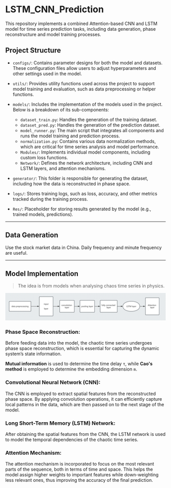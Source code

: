 
# LSTM_CNN_Prediction

This repository implements a combined Attention-based CNN and LSTM model for time series prediction tasks, including data generation, phase reconstructure and model training processes.

## Project Structure

- `configs/`: Contains parameter designs for both the model and datasets. These configuration files allow users to adjust hyperparameters and other settings used in the model.
  
- `utils/`: Provides utility functions used across the project to support model training and evaluation, such as data preprocessing or helper functions.

- `models/`: Includes the implementation of the models used in the project. Below is a breakdown of its sub-components:
  - `dataset_train.py`: Handles the generation of the training dataset.
  - `dataset_pred.py`: Handles the generation of the prediction dataset.
  - `model_runner.py`: The main script that integrates all components and runs the model training and prediction process.
  - `normalization.py`: Contains various data normalization methods, which are critical for time series analysis and model performance.
  - `Modules/`: Implements individual model components, including custom loss functions.
  - `Network/`: Defines the network architecture, including CNN and LSTM layers, and attention mechanisms.

- `generator/`: This folder is responsible for generating the dataset, including how the data is reconstructed in phase space.

- `logs/`: Stores training logs, such as loss, accuracy, and other metrics tracked during the training process.

- `Res/`: Placeholder for storing results generated by the model (e.g., trained models, predictions).

---

## Data Generation

Use the stock market data in China. Daily frequency and minute frequency are useful.

---

## Model Implementation
> The idea is from models when analysing chaos time series in physics.
> 
![img.png](img.png)

### Phase Space Reconstruction: 
Before feeding data into the model, the chaotic time series undergoes phase space reconstruction, which is essential for capturing the dynamic system’s state information. 

**Mutual information** is used to determine the time delay `τ`, while **Cao's method** is employed to determine the embedding dimension `m`.

### Convolutional Neural Network (CNN): 
The CNN is employed to extract spatial features from the reconstructed phase space. By applying convolution operations, it can efficiently capture local patterns in the data, which are then passed on to the next stage of the model.


### Long Short-Term Memory (LSTM) Network: 
After obtaining the spatial features from the CNN, the LSTM network is used to model the temporal dependencies of the chaotic time series.


### Attention Mechanism: 
The attention mechanism is incorporated to focus on the most relevant parts of the sequence, both in terms of time and space. This helps the model assign higher weights to important features while down-weighting less relevant ones, thus improving the accuracy of the final prediction.

